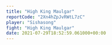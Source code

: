 ```yaml
---
title: "High King Maulgar"
reportCode: "2Xn4hZpJvRWtL7zC"
player: "Sishasong"
fight: "High King Maulgar"
date: 2021-07-29T18:52:59.061000+00:00
---
```

